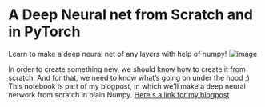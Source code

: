 # A Deep Neural net from Scratch and in PyTorch
Learn to make a deep neural net of any layers with help of numpy!
![image](https://user-images.githubusercontent.com/21143936/59109575-e6938400-895a-11e9-845a-6d2f74c96f4b.png)


In order to create something new, we should know how to create it from scratch. And for that, we need to know what’s going on under the hood ;)
This notebook is part of my blogpost, in which we'll make a deep neural network from scratch in plain Numpy.
[Here's a link for my blogpost](https://medium.com/datadriveninvestor/code-a-deep-neural-net-from-scratch-in-python-5408680a57e0)

